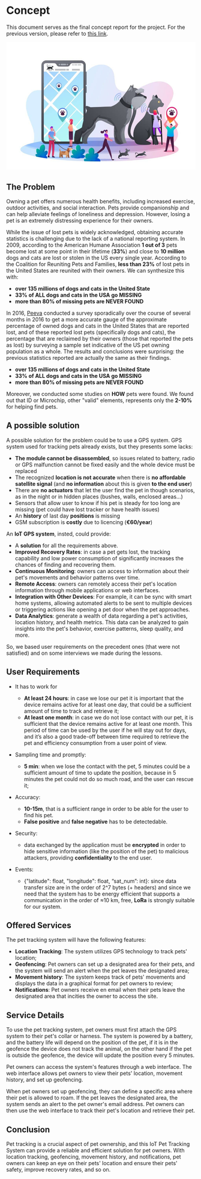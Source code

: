 # Concept 

This document serves as the final concept report for the project. For the previous version, please refer to [this link](https://github.com/francesco-fortunato/PaaT/blob/main/docs/Concept.md).

![alt](img/iotworlds_dog_tracker-960x648.jpg)

## The Problem 

Owning a pet offers numerous health benefits, including increased exercise, outdoor activities, and social interaction. Pets provide companionship and can help alleviate feelings of loneliness and depression. However, losing a pet is an extremely distressing experience for their owners.

While the issue of lost pets is widely acknowledged, obtaining accurate statistics is challenging due to the lack of a national reporting system. In 2009, according to the American Humane Association **1 out of 3** pets become lost at some point in their lifetime (**33%**) and close to **10 million** dogs and cats are lost or stolen in the US every single year. According to the Coalition for Reuniting Pets and Families, **less than 23%** of lost pets in the United States are reunited with their owners.
We can synthesize this with:
- **over 135 millions of dogs and cats in the United State**
- **33% of ALL dogs and cats in the USA go MISSING**
- **more than 80% of missing pets are NEVER FOUND**

In 2016, [Peeva](https://peeva.co/blog/missing-pet-epidemic-facts-and-figures) conducted a survey sporadically over the course of several months in 2016 to get a more accurate gauge of the approximate percentage of owned dogs and cats in the United States that are reported lost, and of these reported lost pets (specifically dogs and cats), the percentage that are reclaimed by their owners (those that reported the pets as lost) by surveying a sample set indicative of the US pet owning population as a whole. The results and conclusions were surprising: the previous statistics reported are actually the same as their findings.
- **over 135 millions of dogs and cats in the United State**
- **33% of ALL dogs and cats in the USA go MISSING**
- **more than 80% of missing pets are NEVER FOUND**

Moreover, we conducted some studies on **HOW** pets were found. We found out that ID or Microchip, other "valid" elements, represents only the **2-10%** for helping find pets.

## A possible solution

A possible solution for the problem could be to use a GPS system. 
GPS system used for tracking pets already exists, but they presents some lacks:
- **The module cannot be disassembled**, so issues related to battery, radio or GPS malfunction cannot be fixed easily and the whole device must be replaced
- The recognized **location is not accurate** when there is **no affordable satellite signal** (and **no information** about this is given **to the end user**)
- There are **no actuators** that let the user find the pet in though scenarios, as in the night or in hidden places (bushes, walls, enclosed areas…)
- Sensors that allow user to know if his pet is steady for too long are missing (pet could have lost tracker or have health issues)
- An **history** of last day **positions** is missing
- GSM subscription is **costly** due to licencing (**€60/year**)

An **IoT GPS system**, insted, could provide:
- A **solution** for all the requirements above.
- **Improved Recovery Rates**: in case a pet gets lost, the tracking capability and low power consumption of significantly increases the chances of finding and recovering them.
- **Continuous Monitoring**: owners can access to information about their pet's movements and behavior patterns over time. 
- **Remote Access**: owners can remotely access their pet's location information through mobile applications or web interfaces.
- **Integration with Other Devices**: For example, it can be sync with smart home systems, allowing automated alerts to be sent to multiple devices or triggering actions like opening a pet door when the pet approaches. 
- **Data Analytics**: generate a wealth of data regarding a pet's activities, location history, and health metrics. This data can be analyzed to gain insights into the pet's behavior, exercise patterns, sleep quality, and more.

So, we based user requirements on the precedent ones (that were not satisfied) and on some interviews we made during the lessons.

## User Requirements

- It has to work for
  - **At least 24 hours**: in case we lose our pet it is important that the device remains active for at least one day, that could be a sufficient amount of time to track and retrieve it;
  - **At least one month**: in case we do not lose contact with our pet, it is sufficient that the device remains active for at least one month. This period of time can be used by the user if he will stay out for days, and it’s also a good trade-off between time required to retrieve the pet and efficiency consumption from a user point of view.

- Sampling time and promptly:
  - **5 min**: when we lose the contact with the pet, 5 minutes could be a sufficient amount of time to update the position, because in 5 minutes the pet could not do so much road, and the user can rescue it;

- Accuracy:
  - **10-15m**, that is a sufficient range in order to be able for the user to find his pet.
  - **False positive** and **false negative** has to be detectedable.

- Security: 
  - data exchanged by the application must be **encrypted** in order to hide sensitive information (like the position of the pet) to malicious attackers, providing **confidentiality** to the end user.

- Events: 
  - {"latitude": float, "longitude": float, “sat_num”: int}: since data transfer size are in the order of 2^7 bytes (+ headers) and since we need that the system has to be energy efficient that supports a communication in the order of ≈10 km, free, **LoRa** is strongly suitable for our system.

## Offered Services

The pet tracking system will have the following features:
- **Location Tracking**: The system utilizes GPS technology to track pets' location;
- **Geofencing**: Pet owners can set up a designated area for their pets, and the system will send an alert when the pet leaves the designated area;
- **Movement history**: The system keeps track of pets' movements and displays the data in a graphical format for pet owners to review;
- **Notifications**: Pet owners receive en email when their pets leave the designated area that incities the owner to access the site.

## Service Details
To use the pet tracking system, pet owners must first attach the GPS system to their pet's collar or harness. The system is powered by a battery, and the battery life will depend on the position of the pet, if it is in the geofence the device does not track the animal, on the other hand if the pet is outside the geofence, the device will update the position every 5 minutes.

Pet owners can access the system's features through a web interface. The web interface allows pet owners to view their pets' location, movement history, and set up geofencing. 

When pet owners set up geofencing, they can define a specific area where their pet is allowed to roam. If the pet leaves the designated area, the system sends an alert to the pet owner's email address. Pet owners can then use the web interface to track their pet's location and retrieve their pet.

## Conclusion
Pet tracking is a crucial aspect of pet ownership, and this IoT Pet Tracking System can provide a reliable and efficient solution for pet owners. With location tracking, geofencing, movement history, and notifications, pet owners can keep an eye on their pets' location and ensure their pets' safety, improve recovery rates, and so on.
